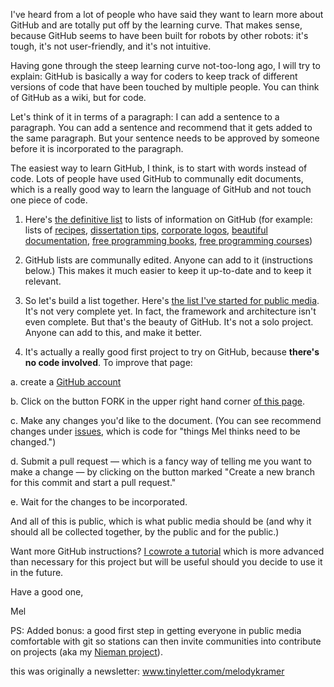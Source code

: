 I've heard from a lot of people who have said they want to learn more about GitHub and are totally put off by the learning curve. That makes sense, because GitHub seems to have been built for robots by other robots: it's tough, it's not user-friendly, and it's not intuitive.

Having gone through the steep learning curve not-too-long ago, I will try to explain: GitHub is basically a way for coders to keep track of different versions of code that have been touched by multiple people. You can think of GitHub as a wiki, but for code.

Let's think of it in terms of a paragraph: I can add a sentence to a paragraph. You can add a sentence and recommend that it gets added to the same paragraph. But your sentence needs to be approved by someone before it is incorporated to the paragraph.

The easiest way to learn GitHub, I think, is to start with words instead of code. Lots of people have used GitHub to communally edit documents, which is a really good way to learn the language of GitHub and not touch one piece of code.

1. Here's [the definitive list](https://github.com/jnv/lists) to lists of information on GitHub (for example: lists of [recipes](https://github.com/obfuscurity/food-recipes), [dissertation tips](https://github.com/katychuang/dissertation-tips), [corporate logos](https://github.com/marketreef/corporate-logos), [beautiful documentation](https://github.com/PharkMillups/beautiful-docs), [free programming books](https://github.com/vhf/free-programming-books), [free programming courses](https://github.com/fffaraz/free-programming-courses))

2. GitHub lists are communally edited. Anyone can add to it (instructions below.) This makes it much easier to keep it up-to-date and to keep it relevant.

3. So let's build a list together. Here's [the list I've started for public media](https://github.com/melodykramer/PublicMedia). It's not very complete yet. In fact, the framework and architecture isn't even complete. But that's the beauty of GitHub. It's not a solo project. Anyone can add to this, and make it better.

4. It's actually a really good first project to try on GitHub, because **there's no code involved**. To improve that page:

a. create a [GitHub account](https://github.com/)

b. Click on the button FORK in the upper right hand corner [of this page](https://github.com/melodykramer/PublicMedia).

c. Make any changes you'd like to the document. (You can see recommend changes under [issues](https://github.com/melodykramer/PublicMedia/issues), which is code for "things Mel thinks need to be changed.")

d. Submit a pull request — which is a fancy way of telling me you want to make a change — by clicking on the button marked "Create a new branch for this commit and start a pull request."

e. Wait for the changes to be incorporated.

And all of this is public, which is what public media should be (and why it should all be collected together, by the public and for the public.)

Want more GitHub instructions? [I cowrote a tutorial](https://18f.gsa.gov/2015/03/03/how-to-use-github-and-the-terminal-a-guide/) which is more advanced than necessary for this project but will be useful should you decide to use it in the future.

Have a good one,

Mel

PS: Added bonus: a good first step in getting everyone in public media comfortable with git so stations can then invite communities into contribute on projects (aka my [Nieman project](http://melodykramer.github.io/2015/02/25/nieman-thoughts/)).

this was originally a newsletter: www.tinyletter.com/melodykramer

